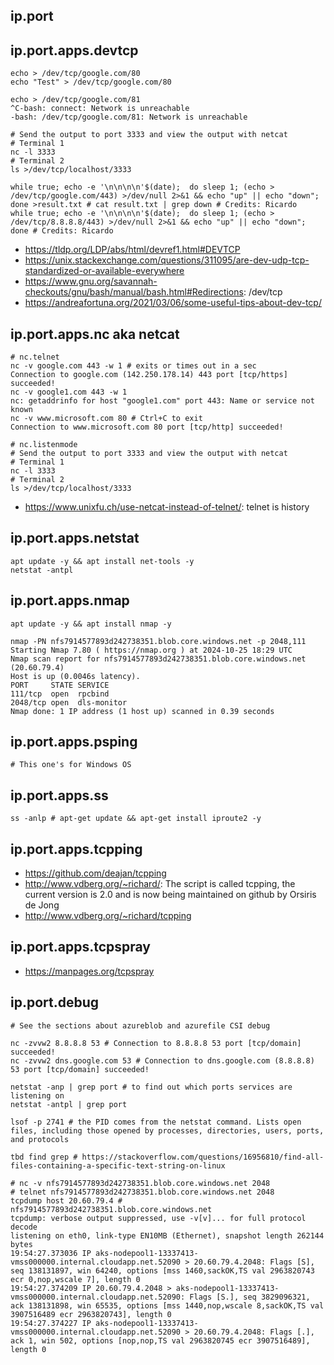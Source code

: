 ## ip.port

## ip.port.apps.devtcp

```
echo > /dev/tcp/google.com/80
echo "Test" > /dev/tcp/google.com/80

echo > /dev/tcp/google.com/81
^C-bash: connect: Network is unreachable
-bash: /dev/tcp/google.com/81: Network is unreachable
```

```
# Send the output to port 3333 and view the output with netcat
# Terminal 1
nc -l 3333
# Terminal 2
ls >/dev/tcp/localhost/3333
```

```
while true; echo -e '\n\n\n\n'$(date);  do sleep 1; (echo > /dev/tcp/google.com/443) >/dev/null 2>&1 && echo "up" || echo "down"; done >result.txt # cat result.txt | grep down # Credits: Ricardo
while true; echo -e '\n\n\n\n'$(date);  do sleep 1; (echo > /dev/tcp/8.8.8.8/443) >/dev/null 2>&1 && echo "up" || echo "down"; done # Credits: Ricardo
```

- https://tldp.org/LDP/abs/html/devref1.html#DEVTCP
- https://unix.stackexchange.com/questions/311095/are-dev-udp-tcp-standardized-or-available-everywhere
- https://www.gnu.org/savannah-checkouts/gnu/bash/manual/bash.html#Redirections: /dev/tcp
- https://andreafortuna.org/2021/03/06/some-useful-tips-about-dev-tcp/
  
## ip.port.apps.nc aka netcat

```
# nc.telnet
nc -v google.com 443 -w 1 # exits or times out in a sec
Connection to google.com (142.250.178.14) 443 port [tcp/https] succeeded!
nc -v google1.com 443 -w 1
nc: getaddrinfo for host "google1.com" port 443: Name or service not known
nc -v www.microsoft.com 80 # Ctrl+C to exit
Connection to www.microsoft.com 80 port [tcp/http] succeeded!

# nc.listenmode
# Send the output to port 3333 and view the output with netcat
# Terminal 1
nc -l 3333
# Terminal 2
ls >/dev/tcp/localhost/3333
```

- https://www.unixfu.ch/use-netcat-instead-of-telnet/: telnet is history

## ip.port.apps.netstat

```
apt update -y && apt install net-tools -y
netstat -antpl
```

## ip.port.apps.nmap

```
apt update -y && apt install nmap -y

nmap -PN nfs7914577893d242738351.blob.core.windows.net -p 2048,111
Starting Nmap 7.80 ( https://nmap.org ) at 2024-10-25 18:29 UTC
Nmap scan report for nfs7914577893d242738351.blob.core.windows.net (20.60.79.4)
Host is up (0.0046s latency).
PORT     STATE SERVICE
111/tcp  open  rpcbind
2048/tcp open  dls-monitor
Nmap done: 1 IP address (1 host up) scanned in 0.39 seconds
```

## ip.port.apps.psping

```
# This one's for Windows OS
```

## ip.port.apps.ss

```
ss -anlp # apt-get update && apt-get install iproute2 -y
```

## ip.port.apps.tcpping

- https://github.com/deajan/tcpping
- http://www.vdberg.org/~richard/: The script is called tcpping, the current version is 2.0 and is now being maintained on github by Orsiris de Jong
- http://www.vdberg.org/~richard/tcpping

## ip.port.apps.tcpspray

- https://manpages.org/tcpspray

## ip.port.debug

```
# See the sections about azureblob and azurefile CSI debug

nc -zvvw2 8.8.8.8 53 # Connection to 8.8.8.8 53 port [tcp/domain] succeeded!
nc -zvvw2 dns.google.com 53 # Connection to dns.google.com (8.8.8.8) 53 port [tcp/domain] succeeded!

netstat -anp | grep port # to find out which ports services are listening on
netstat -antpl | grep port

lsof -p 2741 # the PID comes from the netstat command. Lists open files, including those opened by processes, directories, users, ports, and protocols

tbd find grep # https://stackoverflow.com/questions/16956810/find-all-files-containing-a-specific-text-string-on-linux

# nc -v nfs7914577893d242738351.blob.core.windows.net 2048
# telnet nfs7914577893d242738351.blob.core.windows.net 2048
tcpdump host 20.60.79.4 # nfs7914577893d242738351.blob.core.windows.net
tcpdump: verbose output suppressed, use -v[v]... for full protocol decode
listening on eth0, link-type EN10MB (Ethernet), snapshot length 262144 bytes
19:54:27.373036 IP aks-nodepool1-13337413-vmss000000.internal.cloudapp.net.52090 > 20.60.79.4.2048: Flags [S], seq 138131897, win 64240, options [mss 1460,sackOK,TS val 2963820743 ecr 0,nop,wscale 7], length 0
19:54:27.374209 IP 20.60.79.4.2048 > aks-nodepool1-13337413-vmss000000.internal.cloudapp.net.52090: Flags [S.], seq 3829096321, ack 138131898, win 65535, options [mss 1440,nop,wscale 8,sackOK,TS val 3907516489 ecr 2963820743], length 0
19:54:27.374227 IP aks-nodepool1-13337413-vmss000000.internal.cloudapp.net.52090 > 20.60.79.4.2048: Flags [.], ack 1, win 502, options [nop,nop,TS val 2963820745 ecr 3907516489], length 0
```
